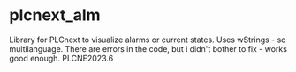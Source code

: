 # plcnext_alm
Library for PLCnext to visualize alarms or current states. Uses wStrings - so multilanguage. There are errors in the code, but i didn't bother to fix - works good enough.
PLCNE2023.6
